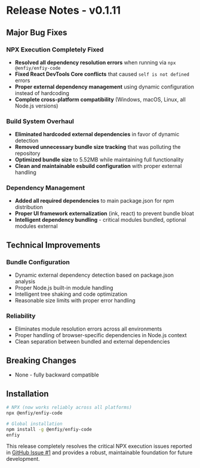 # Release Notes - v0.1.11

## Major Bug Fixes

### NPX Execution Completely Fixed

- **Resolved all dependency resolution errors** when running via `npx @enfiy/enfiy-code`
- **Fixed React DevTools Core conflicts** that caused `self is not defined` errors
- **Proper external dependency management** using dynamic configuration instead of hardcoding
- **Complete cross-platform compatibility** (Windows, macOS, Linux, all Node.js versions)

### Build System Overhaul

- **Eliminated hardcoded external dependencies** in favor of dynamic detection
- **Removed unnecessary bundle size tracking** that was polluting the repository
- **Optimized bundle size** to 5.52MB while maintaining full functionality
- **Clean and maintainable esbuild configuration** with proper external handling

### Dependency Management

- **Added all required dependencies** to main package.json for npm distribution
- **Proper UI framework externalization** (ink, react) to prevent bundle bloat
- **Intelligent dependency bundling** - critical modules bundled, optional modules external

## Technical Improvements

### Bundle Configuration

- Dynamic external dependency detection based on package.json analysis
- Proper Node.js built-in module handling
- Intelligent tree shaking and code optimization
- Reasonable size limits with proper error handling

### Reliability

- Eliminates module resolution errors across all environments
- Proper handling of browser-specific dependencies in Node.js context
- Clean separation between bundled and external dependencies

## Breaking Changes

- None - fully backward compatible

## Installation

```bash
# NPX (now works reliably across all platforms)
npx @enfiy/enfiy-code

# Global installation
npm install -g @enfiy/enfiy-code
enfiy
```

This release completely resolves the critical NPX execution issues reported in [GitHub Issue #1](https://github.com/enfiy/enfiy-code/issues/1) and provides a robust, maintainable foundation for future development.
